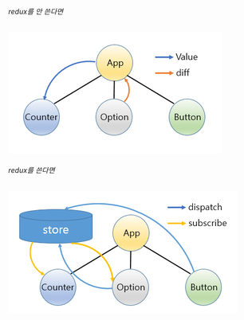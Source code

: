 ###### redux를 안 쓴다면
![이미지 이름](./screenshot/no_store.png)


###### redux를 쓴다면
![이미지 이름](./screenshot/use_store.png)
